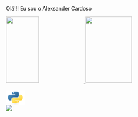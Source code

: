 Olá!!!  Eu sou o Alexsander Cardoso
 <div>
  <a href="https://github.com/alexsanderprogrammer">
  <img height="180em" width="42%" src="https://github-readme-stats.vercel.app/api?username=AlexsanderProgrammer&show_icons=true&theme=dark&include_all_commits=true&count_private=true"/>
  <img height="180em" width="50%"  src="https://github-readme-stats.vercel.app/api/top-langs/?username=AlexsanderProgrammer&layout=compact&langs_count=7&theme=dark"/>
</div>
<div style="display: inline_block"><br>
  <img align="center" alt="Rafa-Python" height="40" width="50" src="https://raw.githubusercontent.com/devicons/devicon/master/icons/python/python-original.svg">
</div>
<div> 
   <a href="https://www.linkedin.com/in/alexsander-cardoso-72a209236/" target="_blank"><img src="https://img.shields.io/badge/-LinkedIn-%230077B5?style=for-the-badge&logo=linkedin&logoColor=white" target="_blank"></a> 
  
</div>

